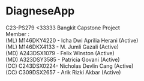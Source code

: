 # DiagneseApp
C23-PS279
<33333
Bangkit Capstone Project<br>
Member :<br>
(ML) M146DKY4220 - Icha Dwi Aprilia Herani (Active)<br>
(ML) M146DKX4133 - M. Jumli Gazali (Active)<br>
(MD) A243DSX1079 - Felix Winston (Active)<br>
(MD) A323DSY3585 - Patricia Govani (Active)<br>
(CC) C243DSX0224- Nicholas Devlin Cang (Active)<br>
(CC) C309DSX2657 - Arik Rizki Akbar (Active)<br>
